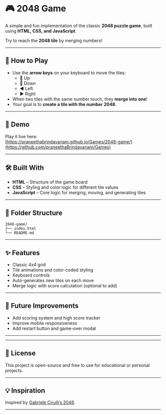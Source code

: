 
# 🎮 2048 Game

A simple and fun implementation of the classic **2048 puzzle game**, built using **HTML, CSS, and JavaScript**.

Try to reach the **2048 tile** by merging numbers!

---

## 🧩 How to Play

- Use the **arrow keys** on your keyboard to move the tiles:
  - 🔼 Up
  - 🔽 Down
  - ◀️ Left
  - ▶️ Right
- When two tiles with the same number touch, they **merge into one**!
- Your goal is to **create a tile with the number 2048**.

---

## 🚀 Demo

Play it live here:  
[https://praneethabrindavanam.github.io/Games/2048-game/](https://github.com/praneethaBrindavanam/Games)  


---

## 🛠️ Built With

- **HTML** – Structure of the game board  
- **CSS** – Styling and color logic for different tile values  
- **JavaScript** – Core logic for merging, moving, and generating tiles

---

## 📁 Folder Structure

```
2048-game/
├── index.html
└── README.md
```
---

## ✨ Features

- Classic 4x4 grid
- Tile animations and color-coded styling
- Keyboard controls
- Auto-generates new tiles on each move
- Merge logic with score calculation (optional to add)

---

## 📌 Future Improvements

- Add scoring system and high score tracker
- Improve mobile responsiveness
- Add restart button and game-over modal

---


---

## 📜 License

This project is open-source and free to use for educational or personal projects.

---

## 💡 Inspiration

Inspired by [Gabriele Cirulli’s 2048](https://play2048.co/).

---


